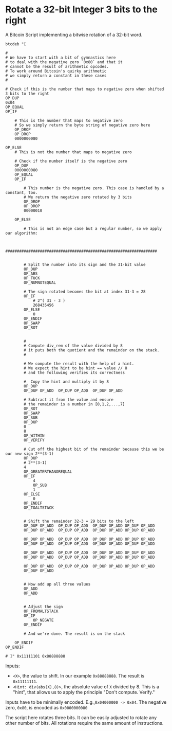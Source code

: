 # Rotate a 32-bit Integer 3 bits to the right

A Bitcoin Script implementing a bitwise rotation of a 32-bit word.

```
btcdeb "[
	
# 
# We have to start with a bit of gymnastics here
# to deal with the negative zero `0x80` and that it 
# cannot be the result of arithmetic opcodes.
# To work around Bitcoin's quirky arithmetic
# we simply return a constant in these cases
#

# Check if this is the number that maps to negative zero when shifted 3 bits to the right
OP_DUP
0x04
OP_EQUAL
OP_IF

	# This is the number that maps to negative zero	
	# So we simply return the byte string of negative zero here
	OP_DROP
	OP_DROP
	0000000080

OP_ELSE
	# This is not the number that maps to negative zero

	# Check if the number itself is the negative zero
	OP_DUP
	0000000080
	OP_EQUAL
	OP_IF
		
		# This number is the negative zero. This case is handled by a constant, too.
		# We return the negative zero rotated by 3 bits
		OP_DROP
		OP_DROP
		00000010

	OP_ELSE

		# This is not an edge case but a regular number, so we apply our algorithm:

		
		##################################################################


		# Split the number into its sign and the 31-bit value
		OP_DUP
		OP_ABS
		OP_TUCK
		OP_NUMNOTEQUAL

		# The sign rotated becomes the bit at index 31-3 = 28
		OP_IF
			# 2^( 31 - 3 )
			268435456
		OP_ELSE
			0
		OP_ENDIF
		OP_SWAP
		OP_ROT

		
		#
		# Compute div_rem of the value divided by 8
		# it puts both the quotient and the remainder on the stack.
		#

		# We compute the result with the help of a hint.
		# We expect the hint to be hint == value // 8
		# and the following verifies its correctness

		#  Copy the hint and multiply it by 8
		OP_DUP
		OP_DUP OP_ADD  OP_DUP OP_ADD  OP_DUP OP_ADD

		# Subtract it from the value and ensure
		# the remainder is a number in [0,1,2,...,7]
		OP_ROT
		OP_SWAP
		OP_SUB
		OP_DUP
		0
		8
		OP_WITHIN
		OP_VERIFY

		# Cut off the highest bit of the remainder because this we be our new sign 2**(3-1) 
		OP_DUP
		# 2**(3-1) 
		4
		OP_GREATERTHANOREQUAL
		OP_IF
			4
			OP_SUB
			1
		OP_ELSE
			0
		OP_ENDIF
		OP_TOALTSTACK


		# Shift the remainder 32-3 = 29 bits to the left
		OP_DUP OP_ADD  OP_DUP OP_ADD  OP_DUP OP_ADD OP_DUP OP_ADD
		OP_DUP OP_ADD  OP_DUP OP_ADD  OP_DUP OP_ADD OP_DUP OP_ADD

		OP_DUP OP_ADD  OP_DUP OP_ADD  OP_DUP OP_ADD OP_DUP OP_ADD
		OP_DUP OP_ADD  OP_DUP OP_ADD  OP_DUP OP_ADD OP_DUP OP_ADD

		OP_DUP OP_ADD  OP_DUP OP_ADD  OP_DUP OP_ADD OP_DUP OP_ADD
		OP_DUP OP_ADD  OP_DUP OP_ADD  OP_DUP OP_ADD OP_DUP OP_ADD

		OP_DUP OP_ADD  OP_DUP OP_ADD  OP_DUP OP_ADD OP_DUP OP_ADD
		OP_DUP OP_ADD

		
		# Now add up all three values
		OP_ADD 
		OP_ADD


		# Adjust the sign
		OP_FROMALTSTACK
		OP_IF
			OP_NEGATE
		OP_ENDIF

		# And we're done. The result is on the stack

	OP_ENDIF
OP_ENDIF

# ]" 0x11111101 0x88888888

```

Inputs: 
- `<X>`, the value to shift. In our example `0x88888888`. The result is `0x11111111`.
- `<Hint: div(abs(X),8)>`, the absolute value of `X` divided by 8. This is a "hint", that allows us to apply the principle "Don't compute. Verify."

Inputs have to be minimally encoded. E.g.,`0x04000000 -> 0x04`.
The negative zero, `0x80`, is encoded as `0x0000000080`

The script here rotates three bits. It can be easily adjusted to rotate any other number of bits. All rotations require the same amount of instructions.
